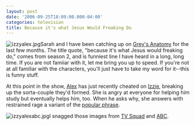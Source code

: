 ```yaml
---
layout: post
date: '2006-09-25T18:09:00.000-04:00'
categories: television
title: Because it's what Jesus Would Freaking Do
---
```


![izzyalex.jpg](/assets/2006/izzyalex.jpg)Sarah and I have been catching up on [Grey's Anatomy](http://abc.go.com/primetime/greysanatomy/) for the last few months. The title quote, "because it's what Jesus would freaking do," comes from season 2, and is funniest line I have heard in a long, long time. If you are not famiiar with it, let me bring you up to speed. If you're not at all familiar with the characters, you'll just have to take my word for it--this is funny stuff.

At this point in the show, [Alex](http://www.imdb.com/name/nm0150362/) has just recently cheated on [Izzie](http://www.imdb.com/name/nm0001337/), breaking up the sorta-couple they'd formed. She is angry at everyone for helping him study but eventually helps him, too. When he asks why, she answers with restrained rage a variant of the [popular phrase](http://en.wikipedia.org/wiki/WWJD).



![izzyalexabc.jpg](/assets/2006/izzyalexabc.jpg)I snagged those images from [TV Squad](http://www.tvsquad.com/bloggers/sarah-gilbert/) and [ABC](http://abc.go.com/primetime/greysanatomy/).